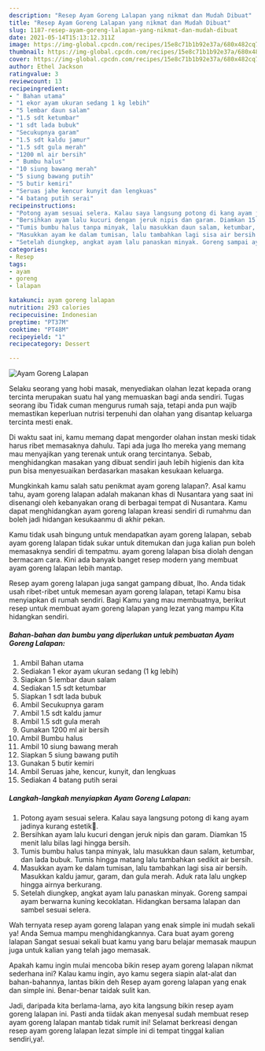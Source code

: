 ```yaml
---
description: "Resep Ayam Goreng Lalapan yang nikmat dan Mudah Dibuat"
title: "Resep Ayam Goreng Lalapan yang nikmat dan Mudah Dibuat"
slug: 1187-resep-ayam-goreng-lalapan-yang-nikmat-dan-mudah-dibuat
date: 2021-05-14T15:13:12.311Z
image: https://img-global.cpcdn.com/recipes/15e8c71b1b92e37a/680x482cq70/ayam-goreng-lalapan-foto-resep-utama.jpg
thumbnail: https://img-global.cpcdn.com/recipes/15e8c71b1b92e37a/680x482cq70/ayam-goreng-lalapan-foto-resep-utama.jpg
cover: https://img-global.cpcdn.com/recipes/15e8c71b1b92e37a/680x482cq70/ayam-goreng-lalapan-foto-resep-utama.jpg
author: Ethel Jackson
ratingvalue: 3
reviewcount: 13
recipeingredient:
- " Bahan utama"
- "1 ekor ayam ukuran sedang 1 kg lebih"
- "5 lembar daun salam"
- "1.5 sdt ketumbar"
- "1 sdt lada bubuk"
- "Secukupnya garam"
- "1.5 sdt kaldu jamur"
- "1.5 sdt gula merah"
- "1200 ml air bersih"
- " Bumbu halus"
- "10 siung bawang merah"
- "5 siung bawang putih"
- "5 butir kemiri"
- "Seruas jahe kencur kunyit dan lengkuas"
- "4 batang putih serai"
recipeinstructions:
- "Potong ayam sesuai selera. Kalau saya langsung potong di kang ayam jadinya kurang estetik😬."
- "Bersihkan ayam lalu kucuri dengan jeruk nipis dan garam. Diamkan 15 menit lalu bilas lagi hingga bersih."
- "Tumis bumbu halus tanpa minyak, lalu masukkan daun salam, ketumbar, dan lada bubuk. Tumis hingga matang lalu tambahkan sedikit air bersih."
- "Masukkan ayam ke dalam tumisan, lalu tambahkan lagi sisa air bersih. Masukkan kaldu jamur, garam, dan gula merah. Aduk rata lalu ungkep hingga airnya berkurang."
- "Setelah diungkep, angkat ayam lalu panaskan minyak. Goreng sampai ayam berwarna kuning kecoklatan. Hidangkan bersama lalapan dan sambel sesuai selera."
categories:
- Resep
tags:
- ayam
- goreng
- lalapan

katakunci: ayam goreng lalapan 
nutrition: 293 calories
recipecuisine: Indonesian
preptime: "PT37M"
cooktime: "PT48M"
recipeyield: "1"
recipecategory: Dessert

---
```



![Ayam Goreng Lalapan](https://img-global.cpcdn.com/recipes/15e8c71b1b92e37a/680x482cq70/ayam-goreng-lalapan-foto-resep-utama.jpg)

Selaku seorang yang hobi masak, menyediakan olahan lezat kepada orang tercinta merupakan suatu hal yang memuaskan bagi anda sendiri. Tugas seorang ibu Tidak cuman mengurus rumah saja, tetapi anda pun wajib memastikan keperluan nutrisi terpenuhi dan olahan yang disantap keluarga tercinta mesti enak.

Di waktu  saat ini, kamu memang dapat mengorder olahan instan meski tidak harus ribet memasaknya dahulu. Tapi ada juga lho mereka yang memang mau menyajikan yang terenak untuk orang tercintanya. Sebab, menghidangkan masakan yang dibuat sendiri jauh lebih higienis dan kita pun bisa menyesuaikan berdasarkan masakan kesukaan keluarga. 



Mungkinkah kamu salah satu penikmat ayam goreng lalapan?. Asal kamu tahu, ayam goreng lalapan adalah makanan khas di Nusantara yang saat ini disenangi oleh kebanyakan orang di berbagai tempat di Nusantara. Kamu dapat menghidangkan ayam goreng lalapan kreasi sendiri di rumahmu dan boleh jadi hidangan kesukaanmu di akhir pekan.

Kamu tidak usah bingung untuk mendapatkan ayam goreng lalapan, sebab ayam goreng lalapan tidak sukar untuk ditemukan dan juga kalian pun boleh memasaknya sendiri di tempatmu. ayam goreng lalapan bisa diolah dengan bermacam cara. Kini ada banyak banget resep modern yang membuat ayam goreng lalapan lebih mantap.

Resep ayam goreng lalapan juga sangat gampang dibuat, lho. Anda tidak usah ribet-ribet untuk memesan ayam goreng lalapan, tetapi Kamu bisa menyiapkan di rumah sendiri. Bagi Kamu yang mau membuatnya, berikut resep untuk membuat ayam goreng lalapan yang lezat yang mampu Kita hidangkan sendiri.

<!--inarticleads1-->

##### Bahan-bahan dan bumbu yang diperlukan untuk pembuatan Ayam Goreng Lalapan:

1. Ambil  Bahan utama
1. Sediakan 1 ekor ayam ukuran sedang (1 kg lebih)
1. Siapkan 5 lembar daun salam
1. Sediakan 1.5 sdt ketumbar
1. Siapkan 1 sdt lada bubuk
1. Ambil Secukupnya garam
1. Ambil 1.5 sdt kaldu jamur
1. Ambil 1.5 sdt gula merah
1. Gunakan 1200 ml air bersih
1. Ambil  Bumbu halus
1. Ambil 10 siung bawang merah
1. Siapkan 5 siung bawang putih
1. Gunakan 5 butir kemiri
1. Ambil Seruas jahe, kencur, kunyit, dan lengkuas
1. Sediakan 4 batang putih serai




<!--inarticleads2-->

##### Langkah-langkah menyiapkan Ayam Goreng Lalapan:

1. Potong ayam sesuai selera. Kalau saya langsung potong di kang ayam jadinya kurang estetik😬.
1. Bersihkan ayam lalu kucuri dengan jeruk nipis dan garam. Diamkan 15 menit lalu bilas lagi hingga bersih.
1. Tumis bumbu halus tanpa minyak, lalu masukkan daun salam, ketumbar, dan lada bubuk. Tumis hingga matang lalu tambahkan sedikit air bersih.
1. Masukkan ayam ke dalam tumisan, lalu tambahkan lagi sisa air bersih. Masukkan kaldu jamur, garam, dan gula merah. Aduk rata lalu ungkep hingga airnya berkurang.
1. Setelah diungkep, angkat ayam lalu panaskan minyak. Goreng sampai ayam berwarna kuning kecoklatan. Hidangkan bersama lalapan dan sambel sesuai selera.




Wah ternyata resep ayam goreng lalapan yang enak simple ini mudah sekali ya! Anda Semua mampu menghidangkannya. Cara buat ayam goreng lalapan Sangat sesuai sekali buat kamu yang baru belajar memasak maupun juga untuk kalian yang telah jago memasak.

Apakah kamu ingin mulai mencoba bikin resep ayam goreng lalapan nikmat sederhana ini? Kalau kamu ingin, ayo kamu segera siapin alat-alat dan bahan-bahannya, lantas bikin deh Resep ayam goreng lalapan yang enak dan simple ini. Benar-benar taidak sulit kan. 

Jadi, daripada kita berlama-lama, ayo kita langsung bikin resep ayam goreng lalapan ini. Pasti anda tiidak akan menyesal sudah membuat resep ayam goreng lalapan mantab tidak rumit ini! Selamat berkreasi dengan resep ayam goreng lalapan lezat simple ini di tempat tinggal kalian sendiri,ya!.

